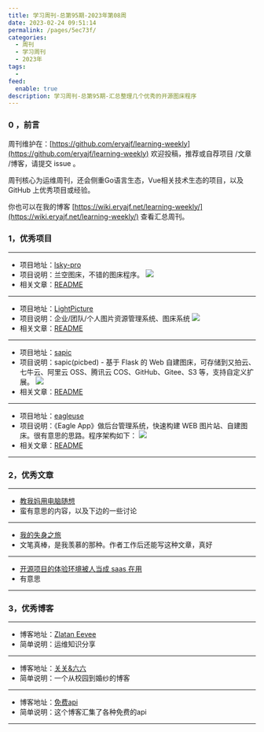 ```yaml
---
title: 学习周刊-总第95期-2023年第08周
date: 2023-02-24 09:51:14
permalink: /pages/5ec73f/
categories:
  - 周刊
  - 学习周刊
  - 2023年
tags:
  -
feed:
  enable: true
description: 学习周刊-总第95期-汇总整理几个优秀的开源图床程序
---
```



### 0 ，前言

周刊维护在：[https://github.com/eryajf/learning-weekly](https://github.com/eryajf/learning-weekly)  欢迎投稿，推荐或自荐项目 /文章 /博客，请提交 issue 。

周刊核心为运维周刊，还会侧重Go语言生态，Vue相关技术生态的项目，以及 GitHub 上优秀项目或经验。

你也可以在我的博客 [https://wiki.eryajf.net/learning-weekly/](https://wiki.eryajf.net/learning-weekly/) 查看汇总周刊。


### 1，优秀项目

---
- 项目地址：[lsky-pro](https://github.com/lsky-org/lsky-pro)
- 项目说明：兰空图床，不错的图床程序。
  ![](http://t.eryajf.net/imgs/2023/02/1c26de6863eba107.png)
- 相关文章：[README](https://github.com/lsky-org/lsky-pro#readme)
---
- 项目地址：[LightPicture](https://github.com/osuuu/LightPicture)
- 项目说明：企业/团队/个人图片资源管理系统、图床系统
  ![](http://t.eryajf.net/imgs/2023/02/a7e869bf7d9ed412.png)
- 相关文章：[README](https://github.com/osuuu/LightPicture#readme)
---
- 项目地址：[sapic](https://github.com/sapicd/sapic)
- 项目说明：sapic(picbed) - 基于 Flask 的 Web 自建图床，可存储到又拍云、七牛云、阿里云 OSS、腾讯云 COS、GitHub、Gitee、S3 等，支持自定义扩展。
  ![](http://t.eryajf.net/imgs/2023/02/e5b6b5d455f308a5.png)
- 相关文章：[README](https://github.com/sapicd/sapic#readme)
---
- 项目地址：[eagleuse](https://github.com/meetqy/eagleuse)
- 项目说明：《Eagle App》做后台管理系统，快速构建 WEB 图片站、自建图床。很有意思的思路。程序架构如下：
  ![](http://t.eryajf.net/imgs/2023/02/d99f0777c4629596.webp)
- 相关文章：[README](https://github.com/meetqy/eagleuse#readme)
---

### 2，优秀文章

---
- [教我妈用电脑随想](https://v2ex.com/t/913276#reply29)
- 蛮有意思的内容，以及下边的一些讨论
---
- [我的失身之旅](https://eurychen.me/post/my-lost-virginity-trip/)
- 文笔真棒，是我羡慕的那种。作者工作后还能写这种文章，真好
---
- [开源项目的体验环境被人当成 saas 在用](https://v2ex.com/t/916597#;)
- 有意思
---

### 3，优秀博客

---
- 博客地址：[Zlatan Eevee](https://ieevee.com/)
- 简单说明：运维知识分享
---
- 博客地址：[关关&六六](https://www.gmcllp.cn/)
- 简单说明：一个从校园到婚纱的博客
---
- 博客地址：[免费api](https://api.aa1.cn/)
- 简单说明：这个博客汇集了各种免费的api
---